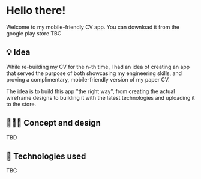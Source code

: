 # Hello there!
Welcome to my mobile-friendly CV app. You can download it from the google play store
TBC

## 💡 Idea 
While re-building my CV for the n-th time, I had an idea of creating an app that served the purpose of both showcasing my engineering skills, and proving a complimentary, mobile-friendly version of my paper CV.

The idea is to build this app "the right way", from creating the actual wireframe designs to building it with the latest technologies and uploading it to the store.

## 👨🏼‍🎨 Concept and design
TBD

## 📱 Technologies used
TBC
